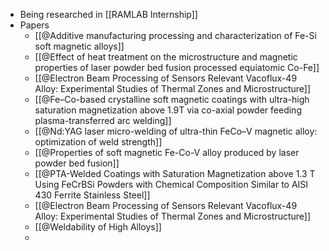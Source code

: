 - Being researched in [[RAMLAB Internship]]
- Papers
	- [[@Additive manufacturing processing and characterization of Fe-Si soft magnetic alloys]]
	- [[@Effect of heat treatment on the microstructure and magnetic properties of laser powder bed fusion processed equiatomic Co-Fe]]
	- [[@Electron Beam Processing of Sensors Relevant Vacoflux-49 Alloy: Experimental Studies of Thermal Zones and Microstructure]]
	- [[@Fe–Co-based crystalline soft magnetic coatings with ultra-high saturation magnetization above 1.9T via co-axial powder feeding plasma-transferred arc welding]]
	- [[@Nd:YAG laser micro-welding of ultra-thin FeCo–V magnetic alloy: optimization of weld strength]]
	- [[@Properties of soft magnetic Fe-Co-V alloy produced by laser powder bed fusion]]
	- [[@PTA-Welded Coatings with Saturation Magnetization above 1.3 T Using FeCrBSi Powders with Chemical Composition Similar to AISI 430 Ferrite Stainless Steel]]
	- [[@Electron Beam Processing of Sensors Relevant Vacoflux-49 Alloy: Experimental Studies of Thermal Zones and Microstructure]]
	- [[@Weldability of High Alloys]]
	-